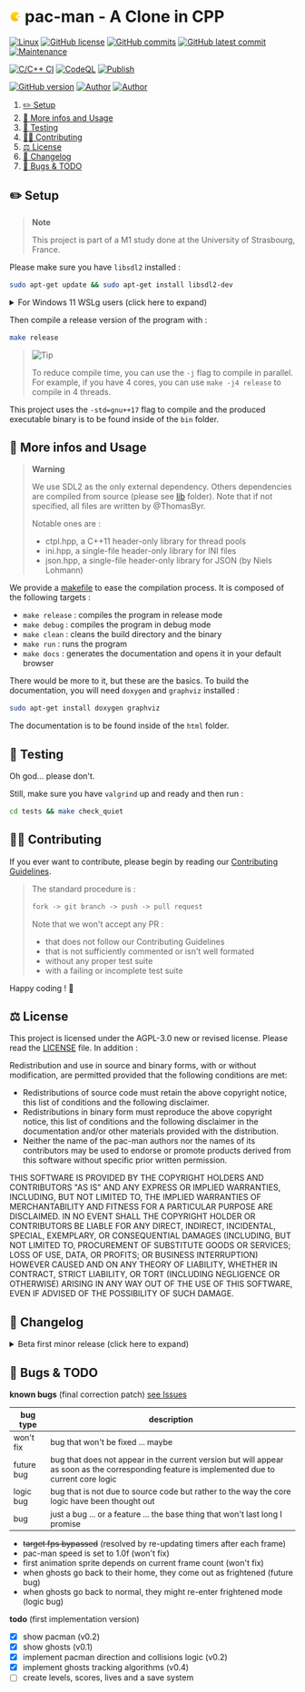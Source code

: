 # <img src="assets/icon.png" alt="icon" width="4%"/> pac-man - A Clone in CPP

[![Linux](https://svgshare.com/i/Zhy.svg)](https://docs.microsoft.com/en-us/windows/wsl/tutorials/gui-apps)
[![GitHub license](https://img.shields.io/github/license/ThomasByr/pac-man)](https://github.com/ThomasByr/pac-man/blob/master/LICENSE)
[![GitHub commits](https://badgen.net/github/commits/ThomasByr/pac-man)](https://GitHub.com/ThomasByr/pac-man/commit/)
[![GitHub latest commit](https://badgen.net/github/last-commit/ThomasByr/pac-man)](https://gitHub.com/ThomasByr/pac-man/commit/)
[![Maintenance](https://img.shields.io/badge/maintained%3F-yes-green.svg)](https://GitHub.com/ThomasByr/pac-man/graphs/commit-activity)

[![C/C++ CI](https://github.com/ThomasByr/pac-man/actions/workflows/c-cpp.yml/badge.svg)](https://github.com/ThomasByr/pac-man/actions/workflows/c-cpp.yml)
[![CodeQL](https://github.com/ThomasByr/pac-man/actions/workflows/codeql.yml/badge.svg)](https://github.com/ThomasByr/pac-man/actions/workflows/codeql.yml)
[![Publish](https://github.com/ThomasByr/pac-man/actions/workflows/publish.yml/badge.svg)](https://github.com/ThomasByr/pac-man/actions/workflows/publish.yml)

[![GitHub version](https://badge.fury.io/gh/ThomasByr%2Fpac-man.svg)](https://github.com/ThomasByr/pac-man)
[![Author](https://img.shields.io/badge/author-@ThomasByr-blue)](https://github.com/ThomasByr)
[![Author](https://img.shields.io/badge/author-@Arnaud-blue)](https://github.com/Loussiaul)

1. [✏️ Setup](#️-setup)
2. [💁 More infos and Usage](#-more-infos-and-usage)
3. [🧪 Testing](#-testing)
4. [🧑‍🏫 Contributing](#-contributing)
5. [⚖️ License](#️-license)
6. [🔄 Changelog](#-changelog)
7. [🐛 Bugs \& TODO](#-bugs--todo)

## ✏️ Setup

> **Note**
>
> This project is part of a M1 study done at the University of Strasbourg, France.

Please make sure you have `libsdl2` installed :

```bash
sudo apt-get update && sudo apt-get install libsdl2-dev
```

<details>
  <summary> For Windows 11 WSLg users (click here to expand) </summary>
  Please make sure you have graphical x11 support installed (should be installed by default) :

```bash
sudo apt-get install libgl1 libxkbcommon-x11-0
```

Also, make sure `wsl --version` outputs at least the following :

```bash
WSL    Version : 1.2.5.0
kernel Version : 5.15.90.1
WSLg   Version : 1.0.51
```

If not, please update your WSLg version by following the instructions [here](https://docs.microsoft.com/en-us/windows/wsl/wsl2-kernel#update-the-wsl-2-linux-kernel). tl;dr : type this in your powershell :

```ps1
# will only work if you have the latest Windows 11 update
wsl --shutdown
wsl --update
```

</details>

Then compile a release version of the program with :

```bash
make release
```

> <picture>
>   <source media="(prefers-color-scheme: light)" srcset="https://raw.githubusercontent.com/Mqxx/GitHub-Markdown/main/blockquotes/badge/light-theme/tip.svg">
>   <img alt="Tip" src="https://raw.githubusercontent.com/Mqxx/GitHub-Markdown/main/blockquotes/badge/dark-theme/tip.svg">
> </picture><br>
>
> To reduce compile time, you can use the `-j` flag to compile in parallel. For example, if you have 4 cores, you can use `make -j4 release` to compile in 4 threads.

This project uses the `-std=gnu++17` flag to compile and the produced executable binary is to be found inside of the `bin` folder.

## 💁 More infos and Usage

> **Warning**
>
> We use SDL2 as the only external dependency. Others dependencies are compiled from source (please see [lib](lib) folder). Note that if not specified, all files are written by @ThomasByr.
>
> Notable ones are :
>
> - ctpl.hpp, a C++11 header-only library for thread pools
> - ini.hpp, a single-file header-only library for INI files
> - json.hpp, a single-file header-only library for JSON (by Niels Lohmann)

We provide a [makefile](makefile) to ease the compilation process. It is composed of the following targets :

- `make release` : compiles the program in release mode
- `make debug` : compiles the program in debug mode
- `make clean` : cleans the build directory and the binary
- `make run` : runs the program
- `make docs` : generates the documentation and opens it in your default browser

There would be more to it, but these are the basics. To build the documentation, you will need `doxygen` and `graphviz` installed :

```bash
sudo apt-get install doxygen graphviz
```

The documentation is to be found inside of the `html` folder.

## 🧪 Testing

Oh god... please don't.

Still, make sure you have `valgrind` up and ready and then run :

```bash
cd tests && make check_quiet
```

## 🧑‍🏫 Contributing

If you ever want to contribute, please begin by reading our [Contributing Guidelines](.github/CONTRIBUTING.md).

> The standard procedure is :
>
> ```txt
> fork -> git branch -> push -> pull request
> ```
>
> Note that we won't accept any PR :
>
> - that does not follow our Contributing Guidelines
> - that is not sufficiently commented or isn't well formated
> - without any proper test suite
> - with a failing or incomplete test suite

Happy coding ! 🙂

## ⚖️ License

This project is licensed under the AGPL-3.0 new or revised license. Please read the [LICENSE](LICENSE) file. In addition :

Redistribution and use in source and binary forms, with or without modification, are permitted provided that the following conditions are met:

- Redistributions of source code must retain the above copyright notice, this list of conditions and the following disclaimer.
- Redistributions in binary form must reproduce the above copyright notice, this list of conditions and the following disclaimer in the documentation and/or other materials provided with the distribution.
- Neither the name of the pac-man authors nor the names of its contributors may be used to endorse or promote products derived from this software without specific prior written permission.

THIS SOFTWARE IS PROVIDED BY THE COPYRIGHT HOLDERS AND CONTRIBUTORS "AS IS" AND ANY EXPRESS OR IMPLIED WARRANTIES, INCLUDING, BUT NOT LIMITED TO, THE IMPLIED WARRANTIES OF MERCHANTABILITY AND FITNESS FOR A PARTICULAR PURPOSE ARE DISCLAIMED. IN NO EVENT SHALL THE COPYRIGHT HOLDER OR CONTRIBUTORS BE LIABLE FOR ANY DIRECT, INDIRECT, INCIDENTAL, SPECIAL, EXEMPLARY, OR CONSEQUENTIAL DAMAGES (INCLUDING, BUT NOT LIMITED TO, PROCUREMENT OF SUBSTITUTE GOODS OR SERVICES; LOSS OF USE, DATA, OR PROFITS; OR BUSINESS INTERRUPTION) HOWEVER CAUSED AND ON ANY THEORY OF LIABILITY, WHETHER IN CONTRACT, STRICT LIABILITY, OR TORT (INCLUDING NEGLIGENCE OR OTHERWISE) ARISING IN ANY WAY OUT OF THE USE OF THIS SOFTWARE, EVEN IF ADVISED OF THE POSSIBILITY OF SUCH DAMAGE.

## 🔄 Changelog

<details>
  <summary>  Beta first minor release (click here to expand) </summary>

**v0.1.0** first release

- brought back `ctpl.hpp` (thread pool)
- added `ini.hpp` (INI files) and `json.hpp` (JSON files)
- made some header files for game logic

**v0.1.1** fps counter

- added fps with bitmap font
- target fps is now respected (🥳)

**v0.2.x** pacman entity logic

- pacman correctly responds to user input
- stops when hitting a wall
- changes direction (if registered) when hitting a wall
- eats dots

**v0.3.x** some system pause and wait stuff

- added pseudo keypressed event checkers
- `wait_for_ms` w/ internal chrono

**v0.4.x** ghost entity logic

- ghost entity on display
- added chasing algorithms
- added scatter mode and frightened (pure random) mode
- added timed mode switching

</details>

## 🐛 Bugs & TODO

**known bugs** (final correction patch) [see Issues](https://github.com/ThomasByr/pac-man/issues)

| bug type   | description                                                                                                                                   |
| ---------- | --------------------------------------------------------------------------------------------------------------------------------------------- |
| won't fix  | bug that won't be fixed ... maybe                                                                                                             |
| future bug | bug that does not appear in the current version but will appear as soon as the corresponding feature is implemented due to current core logic |
| logic bug  | bug that is not due to source code but rather to the way the core logic have been thought out                                                 |
| bug        | just a bug ... or a feature ... the base thing that won't last long I promise                                                                 |

- ~~target fps bypassed~~ (resolved by re-updating timers after each frame)
- pac-man speed is set to 1.0f (won't fix)
- first animation sprite depends on current frame count (won't fix)
- when ghosts go back to their home, they come out as frightened (future bug)
- when ghosts go back to normal, they might re-enter frightened mode (logic bug)

**todo** (first implementation version)

- [x] show pacman (v0.2)
- [x] show ghosts (v0.1)
- [x] implement pacman direction and collisions logic (v0.2)
- [x] implement ghosts tracking algorithms (v0.4)
- [ ] create levels, scores, lives and a save system
